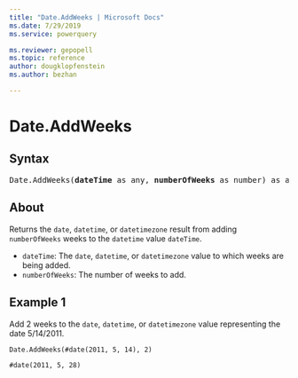 ```yaml
---
title: "Date.AddWeeks | Microsoft Docs"
ms.date: 7/29/2019
ms.service: powerquery

ms.reviewer: gepopell
ms.topic: reference
author: dougklopfenstein
ms.author: bezhan

---
```

# Date.AddWeeks

## Syntax

<pre>
Date.AddWeeks(<b>dateTime</b> as any, <b>numberOfWeeks</b> as number) as any
</pre>
  
## About  
Returns the `date`, `datetime`, or `datetimezone` result from adding `numberOfWeeks` weeks to the `datetime` value `dateTime`. <ul> <li><code>dateTime</code>: The <code>date</code>, <code>datetime</code>, or <code>datetimezone</code> value to which weeks are being added.</li> <li><code>numberOfWeeks</code>: The number of weeks to add.</li> </ul>

## Example 1
Add 2 weeks to the `date`, `datetime`, or `datetimezone` value representing the date 5/14/2011.

```powerquery-m
Date.AddWeeks(#date(2011, 5, 14), 2)
```

`#date(2011, 5, 28)`
